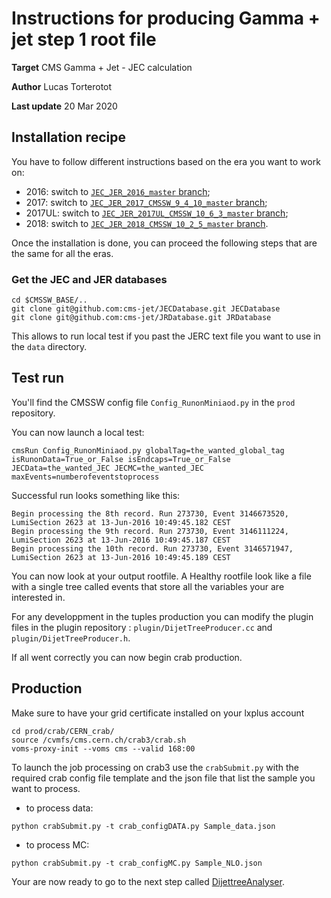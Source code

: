 # Instructions for producing Gamma + jet step 1 root file 

**Target** CMS Gamma + Jet  - JEC calculation

**Author** Lucas Torterotot

**Last update** 20 Mar 2020

## Installation recipe

You have to follow different instructions based on the era you want to work on:
- 2016: switch to [`JEC_JER_2016_master` branch](https://github.com/lucastorterotot/DijetRootTreeMaker/blob/JEC_JER_2016_master/instructions/GammaJetTree_Instruction.md);
- 2017: switch to [`JEC_JER_2017_CMSSW_9_4_10_master` branch](https://github.com/lucastorterotot/DijetRootTreeMaker/blob/JEC_JER_2017_CMSSW_9_4_10_master/instructions/GammaJetTree_Instruction.md);
- 2017UL: switch to [`JEC_JER_2017UL_CMSSW_10_6_3_master`
branch](https://github.com/lucastorterotot/DijetRootTreeMaker/blob/JEC_JER_2017UL_CMSSW_10_6_3_master/instructions/GammaJetTree_Instruction.md);
- 2018: switch to [`JEC_JER_2018_CMSSW_10_2_5_master` branch](https://github.com/lucastorterotot/DijetRootTreeMaker/blob/JEC_JER_2018_CMSSW_10_2_5_master/instructions/GammaJetTree_Instruction.md).

Once the installation is done, you can proceed the following steps that are the same for all the eras.

### Get the JEC and JER databases
```
cd $CMSSW_BASE/..
git clone git@github.com:cms-jet/JECDatabase.git JECDatabase
git clone git@github.com:cms-jet/JRDatabase.git JRDatabase
```
This allows to run local test if you past the JERC text file you want to use in the `data` directory.

## Test run
You'll find the CMSSW config file `Config_RunonMiniaod.py` in the `prod` repository.
    
You can now launch a local test:
```
cmsRun Config_RunonMiniaod.py globalTag=the_wanted_global_tag  isRunonData=True_or_False isEndcaps=True_or_False JECData=the_wanted_JEC JECMC=the_wanted_JEC maxEvents=numberofeventstoprocess
```
Successful run looks something like this:
```
Begin processing the 8th record. Run 273730, Event 3146673520, LumiSection 2623 at 13-Jun-2016 10:49:45.182 CEST
Begin processing the 9th record. Run 273730, Event 3146111224, LumiSection 2623 at 13-Jun-2016 10:49:45.187 CEST
Begin processing the 10th record. Run 273730, Event 3146571947, LumiSection 2623 at 13-Jun-2016 10:49:45.189 CEST
```

You can now look at your output rootfile. A Healthy rootfile look like a file with a single tree called events that store all the variables your are interested in.

For any developpment in the tuples production you can modify the plugin files in the plugin repository : `plugin/DijetTreeProducer.cc` and `plugin/DijetTreeProducer.h`.

If all went correctly you can now begin crab production.

## Production
Make sure to have your grid certificate installed on your lxplus account
```
cd prod/crab/CERN_crab/
source /cvmfs/cms.cern.ch/crab3/crab.sh
voms-proxy-init --voms cms --valid 168:00
```

To launch the job processing on crab3 use the `crabSubmit.py` with the required crab config file template and the json file that list the sample you want to process.
* to process data: 
```
python crabSubmit.py -t crab_configDATA.py Sample_data.json 
```
* to process MC: 
```
python crabSubmit.py -t crab_configMC.py Sample_NLO.json  
```

Your are now ready to go to the next step called [DijettreeAnalyser](https://github.com/lucastorterotot/DijetRootTreeAnalyzer).
